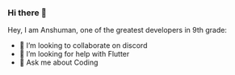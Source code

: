 ### Hi there 👋

Hey, I am Anshuman, one of the greatest developers in 9th grade:

- 👯 I’m looking to collaborate on discord
- 🤔 I’m looking for help with Flutter
- 💬 Ask me about Coding

